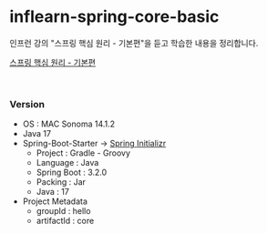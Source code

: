 # inflearn-spring-core-basic
인프런 강의 "스프링 핵심 원리 - 기본편"을 듣고 학습한 내용을 정리합니다.

[스프링 핵심 원리 - 기본편](https://www.inflearn.com/course/%EC%8A%A4%ED%94%84%EB%A7%81-%ED%95%B5%EC%8B%AC-%EC%9B%90%EB%A6%AC-%EA%B8%B0%EB%B3%B8%ED%8E%B8#)

<br>

### Version
- OS : MAC Sonoma 14.1.2
- Java 17
- Spring-Boot-Starter → [Spring Initializr](https://start.spring.io/)
  - Project : Gradle - Groovy
  - Language : Java
  - Spring Boot : 3.2.0
  - Packing : Jar
  - Java : 17
- Project Metadata
  - groupId : hello
  - artifactId : core
